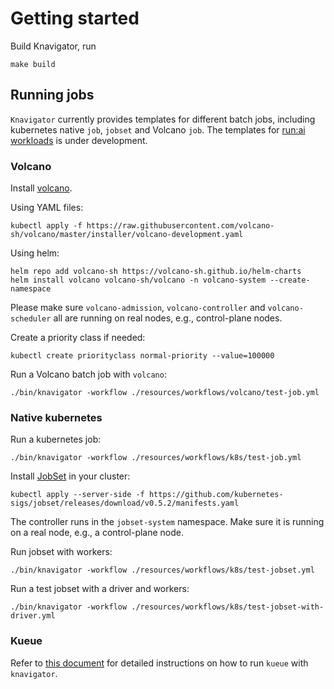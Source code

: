 # Getting started

Build Knavigator, run
```shell
make build
```

## Running jobs

`Knavigator` currently provides templates for different batch jobs, including kubernetes native `job`, `jobset` and Volcano `job`. The templates for [run:ai workloads](https://docs.run.ai/v2.14/admin/workloads/workload-overview-admin/) is under development.

### Volcano

Install [volcano](https://volcano.sh).

Using YAML files:
```shell
kubectl apply -f https://raw.githubusercontent.com/volcano-sh/volcano/master/installer/volcano-development.yaml
```

Using helm:
```shell
helm repo add volcano-sh https://volcano-sh.github.io/helm-charts
helm install volcano volcano-sh/volcano -n volcano-system --create-namespace
```
Please make sure `volcano-admission`, `volcano-controller` and `volcano-scheduler` all are running on real nodes, e.g., control-plane nodes.

Create a priority class if needed:
```shell
kubectl create priorityclass normal-priority --value=100000
```
Run a Volcano batch job with `volcano`:
```shell
./bin/knavigator -workflow ./resources/workflows/volcano/test-job.yml
```
### Native kubernetes

Run a kubernetes job:
```shell
./bin/knavigator -workflow ./resources/workflows/k8s/test-job.yml
```

Install [JobSet](https://github.com/kubernetes-sigs/jobset) in your cluster:
```shell
kubectl apply --server-side -f https://github.com/kubernetes-sigs/jobset/releases/download/v0.5.2/manifests.yaml
```
The controller runs in the `jobset-system` namespace. Make sure it is running on a real node, e.g., a control-plane node.

Run jobset with workers: 
```shell
./bin/knavigator -workflow ./resources/workflows/k8s/test-jobset.yml
```
Run a test jobset with a driver and workers:
```shell
./bin/knavigator -workflow ./resources/workflows/k8s/test-jobset-with-driver.yml
```

### Kueue

Refer to [this document](./examples/kueue.md) for detailed instructions on how to run `kueue` with `knavigator`.
